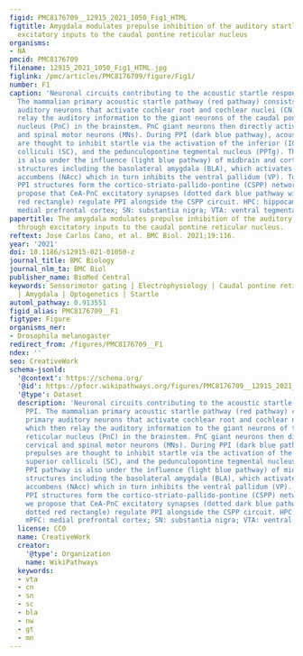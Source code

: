 ```yaml
---
figid: PMC8176709__12915_2021_1050_Fig1_HTML
figtitle: Amygdala modulates prepulse inhibition of the auditory startle reflex through
  excitatory inputs to the caudal pontine reticular nucleus
organisms:
- NA
pmcid: PMC8176709
filename: 12915_2021_1050_Fig1_HTML.jpg
figlink: /pmc/articles/PMC8176709/figure/Fig1/
number: F1
caption: 'Neuronal circuits contributing to the acoustic startle response and PPI.
  The mammalian primary acoustic startle pathway (red pathway) consists of primary
  auditory neurons that activate cochlear root and cochlear nuclei (CN), which then
  relay the auditory information to the giant neurons of the caudal pontine reticular
  nucleus (PnC) in the brainstem. PnC giant neurons then directly activate cervical
  and spinal motor neurons (MNs). During PPI (dark blue pathway), acoustic prepulses
  are thought to inhibit startle via the activation of the inferior (IC), superior
  colliculi (SC), and the pedunculopontine tegmental nucleus (PPTg). The PPI pathway
  is also under the influence (light blue pathway) of midbrain and cortico-limbic
  structures including the basolateral amygdala (BLA), which activates the nucleus
  accumbens (NAcc) which in turn inhibits the ventral pallidum (VP). Together, these
  PPI structures form the cortico-striato-pallido-pontine (CSPP) network. Here, we
  propose that CeA-PnC excitatory synapses (dotted dark blue pathway within the dotted
  red rectangle) regulate PPI alongside the CSPP circuit. HPC: hippocampus; mPFC:
  medial prefrontal cortex; SN: substantia nigra; VTA: ventral tegmental area'
papertitle: The amygdala modulates prepulse inhibition of the auditory startle reflex
  through excitatory inputs to the caudal pontine reticular nucleus.
reftext: Jose Carlos Cano, et al. BMC Biol. 2021;19:116.
year: '2021'
doi: 10.1186/s12915-021-01050-z
journal_title: BMC Biology
journal_nlm_ta: BMC Biol
publisher_name: BioMed Central
keywords: Sensorimotor gating | Electrophysiology | Caudal pontine reticular nucleus
  | Amygdala | Optogenetics | Startle
automl_pathway: 0.913551
figid_alias: PMC8176709__F1
figtype: Figure
organisms_ner:
- Drosophila melanogaster
redirect_from: /figures/PMC8176709__F1
ndex: ''
seo: CreativeWork
schema-jsonld:
  '@context': https://schema.org/
  '@id': https://pfocr.wikipathways.org/figures/PMC8176709__12915_2021_1050_Fig1_HTML.html
  '@type': Dataset
  description: 'Neuronal circuits contributing to the acoustic startle response and
    PPI. The mammalian primary acoustic startle pathway (red pathway) consists of
    primary auditory neurons that activate cochlear root and cochlear nuclei (CN),
    which then relay the auditory information to the giant neurons of the caudal pontine
    reticular nucleus (PnC) in the brainstem. PnC giant neurons then directly activate
    cervical and spinal motor neurons (MNs). During PPI (dark blue pathway), acoustic
    prepulses are thought to inhibit startle via the activation of the inferior (IC),
    superior colliculi (SC), and the pedunculopontine tegmental nucleus (PPTg). The
    PPI pathway is also under the influence (light blue pathway) of midbrain and cortico-limbic
    structures including the basolateral amygdala (BLA), which activates the nucleus
    accumbens (NAcc) which in turn inhibits the ventral pallidum (VP). Together, these
    PPI structures form the cortico-striato-pallido-pontine (CSPP) network. Here,
    we propose that CeA-PnC excitatory synapses (dotted dark blue pathway within the
    dotted red rectangle) regulate PPI alongside the CSPP circuit. HPC: hippocampus;
    mPFC: medial prefrontal cortex; SN: substantia nigra; VTA: ventral tegmental area'
  license: CC0
  name: CreativeWork
  creator:
    '@type': Organization
    name: WikiPathways
  keywords:
  - vta
  - cn
  - sn
  - sc
  - bla
  - nw
  - gt
  - mn
---
```

